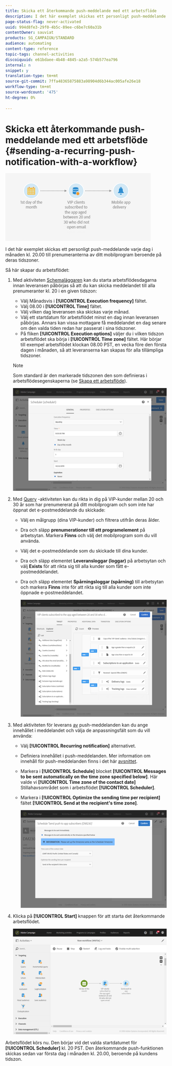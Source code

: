 ```yaml
---
title: Skicka ett återkommande push-meddelande med ett arbetsflöde
description: I det här exemplet skickas ett personligt push-meddelande varje dag i månaden kl. 20.00 till prenumeranterna av ditt mobilprogram beroende på deras tidszoner.
page-status-flag: never-activated
uuid: 994d8fe3-29f0-4b5c-89ee-c6be7c60a31b
contentOwner: sauviat
products: SG_CAMPAIGN/STANDARD
audience: automating
content-type: reference
topic-tags: channel-activities
discoiquuid: e61bdaee-4b48-4845-a2a5-574b577ea796
internal: n
snippet: y
translation-type: tm+mt
source-git-commit: 7ffa48365875883a98904d6b344ac005afe26e18
workflow-type: tm+mt
source-wordcount: '475'
ht-degree: 0%

---
```



# Skicka ett återkommande push-meddelande med ett arbetsflöde {#sending-a-recurring-push-notification-with-a-workflow}

![](assets/wkf_push_example_1.png)

I det här exemplet skickas ett personligt push-meddelande varje dag i månaden kl. 20.00 till prenumeranterna av ditt mobilprogram beroende på deras tidszoner.

Så här skapar du arbetsflödet:

1. Med aktiviteten [Schemaläggaren](../../automating/using/scheduler.md) kan du starta arbetsflödesdagarna innan leveransen påbörjas så att du kan skicka meddelandet till alla prenumeranter kl. 20 i en given tidszon:

   * Välj Månadsvis i **[!UICONTROL Execution frequency]** fältet.
   * Välj 08.00 i **[!UICONTROL Time]** fältet.
   * Välj vilken dag leveransen ska skickas varje månad.
   * Välj ett startdatum för arbetsflödet minst en dag innan leveransen påbörjas. Annars kan vissa mottagare få meddelandet en dag senare om den valda tiden redan har passerat i sina tidszoner.
   * På fliken **[!UICONTROL Execution options]** väljer du i vilken tidszon arbetsflödet ska börja i **[!UICONTROL Time zone]** fältet. Här börjar till exempel arbetsflödet klockan 08.00 PST, en vecka före den första dagen i månaden, så att leveranserna kan skapas för alla tillämpliga tidszoner.
   >[!NOTE]
   >
   >Som standard är den markerade tidszonen den som definieras i arbetsflödesegenskaperna (se [Skapa ett arbetsflöde](../../automating/using/building-a-workflow.md)).

   ![](assets/wkf_push_example_5.png)

1. Med [Query](../../automating/using/query.md) -aktiviteten kan du rikta in dig på VIP-kunder mellan 20 och 30 år som har prenumererat på ditt mobilprogram och som inte har öppnat det e-postmeddelande du skickade:

   * Välj en målgrupp (dina VIP-kunder) och filtrera utifrån deras ålder.
   * Dra och släpp **prenumerationer till ett programelement** på arbetsytan. Markera **Finns** och välj det mobilprogram som du vill använda.
   * Välj det e-postmeddelande som du skickade till dina kunder.
   * Dra och släpp elementet **Leveransloggar (loggar)** på arbetsytan och välj **Exists** för att rikta sig till alla kunder som fått e-postmeddelandet.
   * Dra och släpp elementet **Spårningsloggar (spårning)** till arbetsytan och markera **Finns** inte för att rikta sig till alla kunder som inte öppnade e-postmeddelandet.

      ![](assets/wkf_push_example_2.png)

1. Med aktiviteten för leverans [av](../../automating/using/push-notification-delivery.md) push-meddelanden kan du ange innehållet i meddelandet och välja de anpassningsfält som du vill använda:

   * Välj **[!UICONTROL Recurring notification]** alternativet.
   * Definiera innehållet i push-meddelanden. Mer information om innehåll för push-meddelanden finns i det här [avsnittet](../../channels/using/preparing-and-sending-a-push-notification.md).
   * Markera i **[!UICONTROL Schedule]** blocket **[!UICONTROL Messages to be sent automatically on the time zone specified below]**. Här valde vi **[!UICONTROL Time zone of the contact date]** Stillahavsområdet som i arbetsflödet **[!UICONTROL Scheduler]**.
   * Markera i **[!UICONTROL Optimize the sending time per recipient]** fältet **[!UICONTROL Send at the recipient's time zone]**.

      ![](assets/wkf_push_example_4.png)

1. Klicka på **[!UICONTROL Start]** knappen för att starta det återkommande arbetsflödet.

   ![](assets/wkf_push_example_3.png)

Arbetsflödet körs nu. Den börjar vid det valda startdatumet för **[!UICONTROL Scheduler]** kl. 20 PST. Den återkommande push-funktionen skickas sedan var första dag i månaden kl. 20.00, beroende på kundens tidszon.
